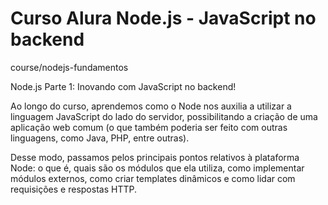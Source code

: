 # Curso Alura Node.js - JavaScript no backend
 course/nodejs-fundamentos

Node.js Parte 1: Inovando com JavaScript no backend!

Ao longo do curso, aprendemos como o Node nos auxilia a utilizar a linguagem JavaScript do lado do servidor, possibilitando a criação de uma aplicação web comum (o que também poderia ser feito com outras linguagens, como Java, PHP, entre outras).

Desse modo, passamos pelos principais pontos relativos à plataforma Node: o que é, quais são os módulos que ela utiliza, como implementar módulos externos, como criar templates dinâmicos e como lidar com requisições e respostas HTTP.